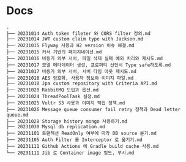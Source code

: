 # Docs    
    .
    ├── 20231014 Auth token fileter 와 CORS filter 정의.md
    ├── 20231014 JWT custom claim type with Jackson.md
    ├── 20231015 Flyway 사용과 H2 version 이슈 해결.md
    ├── 20231015 커서 기반의 페이지네이션.md
    ├── 20231016 비동기 외부 서버, 파일 삭제 실패 예외 처리와 재시도.md
    ├── 20231017 모델 메타데이터 생성, 프로퍼티 선언시 Type safe하도록.md
    ├── 20231017 비동기 외부 서버, 서버 타임 아웃 재시도.md
    ├── 20231018 AES 암호화, 사용자 정보와 이미지 파일.md
    ├── 20231018 Jpa custom repository with Criteria API.md
    ├── 20231020 RabbitMQ 도입과 옵션.md
    ├── 20231024 ThreadPoolTask 설정.md
    ├── 20231025 Vultr S3 사용과 이미지 백업 정책.md
    ├── 20231026 Message queue consumer fail retry 정책과 Dead letter queue.md
    ├── 20231028 Storage history mongo 사용하기.md
    ├── 20231030 Mysql db replication.md
    ├── 20231101 트랜젝션 ReadOnly 여부에 따라 DB source 분기.md
    ├── 20231105 Auth Filter 를 Interceptor 로 옮기기.md
    ├── 20231111 Github Actions 에 Gradle build cache 사용.md
    └── 20231111 Jib 로 Container image 빌드, 푸시.md
